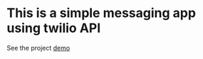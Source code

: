 # This is a simple messaging app using twilio API

See the project [demo](https://sms-app.netlify.app/)
